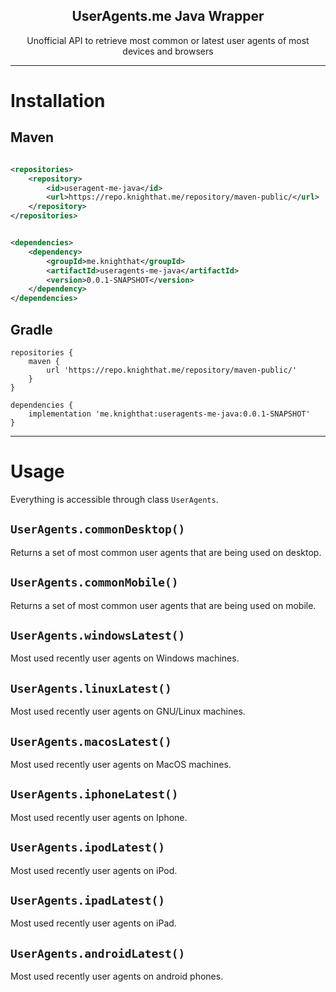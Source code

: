 <h2 align="center">
UserAgents.me Java Wrapper
</h2>
<p align="center">
Unofficial API to retrieve most common or latest user agents of most devices and browsers
</p>

---

# Installation

## Maven

```xml

<repositories>
    <repository>
        <id>useragent-me-java</id>
        <url>https://repo.knighthat.me/repository/maven-public/</url>
    </repository>
</repositories>
```

```xml

<dependencies>
    <dependency>
        <groupId>me.knighthat</groupId>
        <artifactId>useragents-me-java</artifactId>
        <version>0.0.1-SNAPSHOT</version>
    </dependency>
</dependencies>
```

## Gradle

```
repositories {
    maven {
        url 'https://repo.knighthat.me/repository/maven-public/'
    }
}

dependencies {
    implementation 'me.knighthat:useragents-me-java:0.0.1-SNAPSHOT'
}
```

---

# Usage

Everything is accessible through class `UserAgents`.

## `UserAgents.commonDesktop()`

Returns a set of most common user agents that are being used on desktop.

## `UserAgents.commonMobile()`

Returns a set of most common user agents that are being used on mobile.

## `UserAgents.windowsLatest()`

Most used recently user agents on Windows machines.

## `UserAgents.linuxLatest()`

Most used recently user agents on GNU/Linux machines.

## `UserAgents.macosLatest()`

Most used recently user agents on MacOS machines.

## `UserAgents.iphoneLatest()`

Most used recently user agents on Iphone.

## `UserAgents.ipodLatest()`

Most used recently user agents on iPod.

## `UserAgents.ipadLatest()`

Most used recently user agents on iPad.

## `UserAgents.androidLatest()`

Most used recently user agents on android phones.